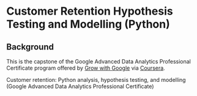 # Customer Retention Hypothesis Testing and Modelling (Python)

## Background

This is the capstone of the Google Advanced Data Analytics Professional Certificate program offered by [Grow with Google](https://grow.google/certificates/advanced-data-analytics/) via [Coursera](https://www.coursera.org/google-certificates/advanced-data-analytics-certificate?utm_source=google&utm_medium=institutions&utm_campaign=sou--direct__med--none-direct__cam--gwgsite__con--null__ter--null&gwg_campaign_id=undefined&gwg_exp=null).

Customer retention: Python analysis, hypothesis testing, and modelling (Google Advanced Data Analytics Professional Certificate)
